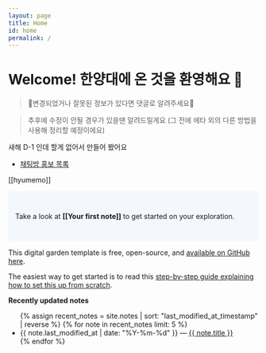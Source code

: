 ```yaml
---
layout: page
title: Home
id: home
permalink: /
---
```


# Welcome! 한양대에 온 것을 환영해요 🦁

> 🤕변경되었거나 잘못된 정보가 있다면 댓글로 알려주세요🤕

> 추후에 수정이 안될 경우가 있을땐 알려드릴게요
> (그 전에 에타 외의 다른 방법을 사용해 정리할 예정이에요)

새해 D-1 인데 할게 없어서 만들어 봤어요


- [채팅방 홍보 목록](hyu_welcome_chat)

[[hyumemo]]

<p style="padding: 3em 1em; background: #f5f7ff; border-radius: 4px;">
  Take a look at <span style="font-weight: bold">[[Your first note]]</span> to get started on your exploration.
</p>

This digital garden template is free, open-source, and [available on GitHub here](https://github.com/maximevaillancourt/digital-garden-jekyll-template).

The easiest way to get started is to read this [step-by-step guide explaining how to set this up from scratch](https://maximevaillancourt.com/blog/setting-up-your-own-digital-garden-with-jekyll).

<strong>Recently updated notes</strong>

<ul>
  {% assign recent_notes = site.notes | sort: "last_modified_at_timestamp" | reverse %}
  {% for note in recent_notes limit: 5 %}
    <li>
      {{ note.last_modified_at | date: "%Y-%m-%d" }} — <a class="internal-link" href="{{ site.baseurl }}{{ note.url }}">{{ note.title }}</a>
    </li>
  {% endfor %}
</ul>

<style>
  .wrapper {
    max-width: 46em;
  }
</style>
